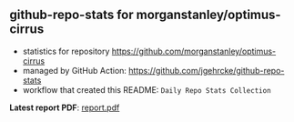 ## github-repo-stats for morganstanley/optimus-cirrus

- statistics for repository https://github.com/morganstanley/optimus-cirrus
- managed by GitHub Action: https://github.com/jgehrcke/github-repo-stats
- workflow that created this README: `Daily Repo Stats Collection`

**Latest report PDF**: [report.pdf](https://github.com/morganstanley/.github/raw/github-repo-stats/morganstanley/optimus-cirrus/latest-report/report.pdf)

